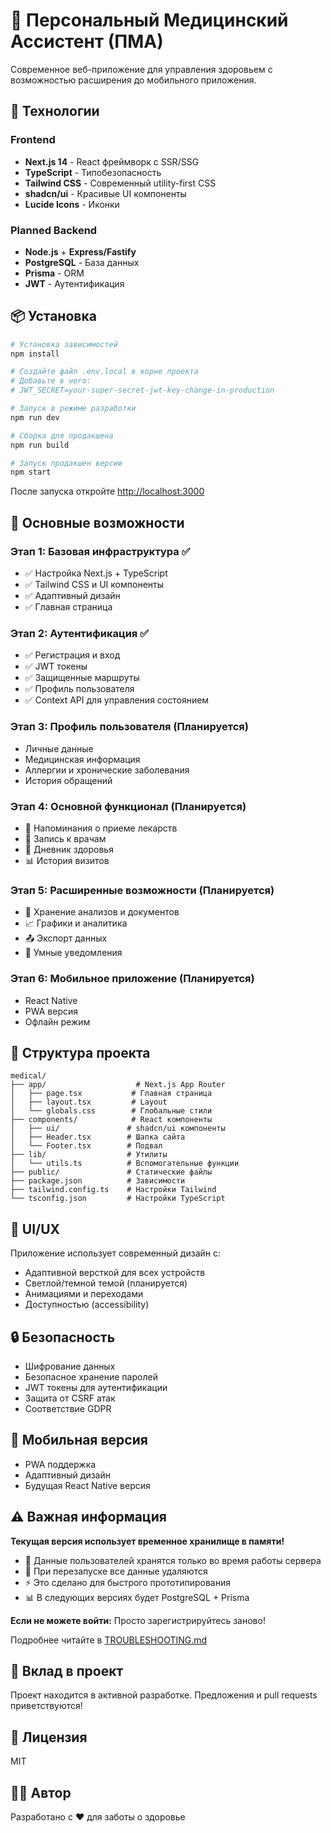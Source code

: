 # 🏥 Персональный Медицинский Ассистент (ПМА)

Современное веб-приложение для управления здоровьем с возможностью расширения до мобильного приложения.

## 🚀 Технологии

### Frontend
- **Next.js 14** - React фреймворк с SSR/SSG
- **TypeScript** - Типобезопасность
- **Tailwind CSS** - Современный utility-first CSS
- **shadcn/ui** - Красивые UI компоненты
- **Lucide Icons** - Иконки

### Planned Backend
- **Node.js** + **Express/Fastify**
- **PostgreSQL** - База данных
- **Prisma** - ORM
- **JWT** - Аутентификация

## 📦 Установка

```bash
# Установка зависимостей
npm install

# Создайте файл .env.local в корне проекта
# Добавьте в него:
# JWT_SECRET=your-super-secret-jwt-key-change-in-production

# Запуск в режиме разработки
npm run dev

# Сборка для продакшена
npm run build

# Запуск продакшен версии
npm start
```

После запуска откройте [http://localhost:3000](http://localhost:3000)

## 🎯 Основные возможности

### Этап 1: Базовая инфраструктура ✅
- ✅ Настройка Next.js + TypeScript
- ✅ Tailwind CSS и UI компоненты
- ✅ Адаптивный дизайн
- ✅ Главная страница

### Этап 2: Аутентификация ✅
- ✅ Регистрация и вход
- ✅ JWT токены
- ✅ Защищенные маршруты
- ✅ Профиль пользователя
- ✅ Context API для управления состоянием

### Этап 3: Профиль пользователя (Планируется)
- Личные данные
- Медицинская информация
- Аллергии и хронические заболевания
- История обращений

### Этап 4: Основной функционал (Планируется)
- 💊 Напоминания о приеме лекарств
- 📅 Запись к врачам
- 📝 Дневник здоровья
- 📊 История визитов

### Этап 5: Расширенные возможности (Планируется)
- 📁 Хранение анализов и документов
- 📈 Графики и аналитика
- 📤 Экспорт данных
- 🔔 Умные уведомления

### Этап 6: Мобильное приложение (Планируется)
- React Native
- PWA версия
- Офлайн режим

## 📁 Структура проекта

```
medical/
├── app/                    # Next.js App Router
│   ├── page.tsx           # Главная страница
│   ├── layout.tsx         # Layout
│   └── globals.css        # Глобальные стили
├── components/            # React компоненты
│   ├── ui/               # shadcn/ui компоненты
│   ├── Header.tsx        # Шапка сайта
│   └── Footer.tsx        # Подвал
├── lib/                  # Утилиты
│   └── utils.ts          # Вспомогательные функции
├── public/               # Статические файлы
├── package.json          # Зависимости
├── tailwind.config.ts    # Настройки Tailwind
└── tsconfig.json         # Настройки TypeScript
```

## 🎨 UI/UX

Приложение использует современный дизайн с:
- Адаптивной версткой для всех устройств
- Светлой/темной темой (планируется)
- Анимациями и переходами
- Доступностью (accessibility)

## 🔒 Безопасность

- Шифрование данных
- Безопасное хранение паролей
- JWT токены для аутентификации
- Защита от CSRF атак
- Соответствие GDPR

## 📱 Мобильная версия

- PWA поддержка
- Адаптивный дизайн
- Будущая React Native версия

## ⚠️ Важная информация

**Текущая версия использует временное хранилище в памяти!**

- 💾 Данные пользователей хранятся только во время работы сервера
- 🔄 При перезапуске все данные удаляются
- ⚡ Это сделано для быстрого прототипирования
- 📊 В следующих версиях будет PostgreSQL + Prisma

**Если не можете войти:** Просто зарегистрируйтесь заново!

Подробнее читайте в [TROUBLESHOOTING.md](./TROUBLESHOOTING.md)

## 🤝 Вклад в проект

Проект находится в активной разработке. Предложения и pull requests приветствуются!

## 📄 Лицензия

MIT

## 👨‍💻 Автор

Разработано с ❤️ для заботы о здоровье
